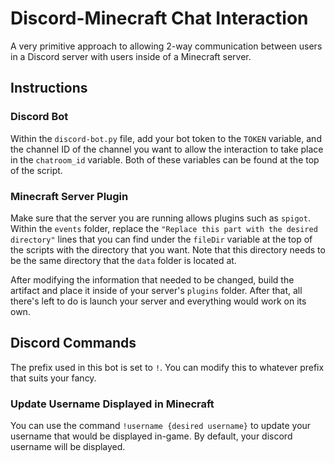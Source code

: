 
# Discord-Minecraft Chat Interaction

A very primitive approach to allowing 2-way communication between users in a Discord server with users inside of a Minecraft server.


## Instructions
### Discord Bot
Within the `discord-bot.py` file, add your bot token to the `TOKEN` variable, and the channel ID of the channel you want to allow the interaction to take place in the `chatroom_id` variable. Both of these variables can be found at the top of the script.

### Minecraft Server Plugin
Make sure that the server you are running allows plugins such as `spigot`. Within the `events` folder, replace the `"Replace this part with the desired directory"` lines that you can find under the `fileDir` variable at the top of the scripts with the directory that you want. Note that this directory needs to be the same directory that the `data` folder is located at.

After modifying the information that needed to be changed, build the artifact and place it inside of your server's `plugins` folder. After that, all there's left to do is launch your server and everything would work on its own.
## Discord Commands
The prefix used in this bot is set to `!`. You can modify this to whatever prefix that suits your fancy.

### Update Username Displayed in Minecraft
You can use the command `!username {desired username}` to update your username that would be displayed in-game. By default, your discord username will be displayed.